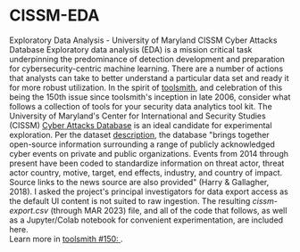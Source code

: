 # CISSM-EDA
Exploratory Data Analysis - University of Maryland CISSM Cyber Attacks Database
Exploratory data analysis (EDA) is a mission critical task underpinning the predominance of detection development and preparation for cybersecurity-centric machine learning. There are a number of actions that analysts can take to better understand a particular data set and ready it for more robust utilization. In the spirit of [toolsmith](https://holisticinfosec.io/page/toolsmith/), and celebration of this being the 150th issue since toolsmith's inception in late 2006, consider what follows a collection of tools for your security data analytics tool kit. 
The University of Maryland's Center for International and Security Studies (CISSM) [Cyber Attacks Database](https://cissm.liquifiedapps.com/) is an ideal candidate for experimental exploration. Per the dataset [description](https://cissm.liquifiedapps.com/#about), the database "brings together open-source information surrounding a range of publicly acknowledged cyber events on private and public organizations. Events from 2014 through present have been coded to standardize information on threat actor, threat actor country, motive, target, end effects, industry, and country of impact. Source links to the news source are also provided" (Harry & Gallagher, 2018). I asked the project's principal investigators for data export access as the default UI content is not suited to raw ingestion. The resulting *cissm-export.csv* (through MAR 2023) file, and all of the code that follows, as well as a Jupyter/Colab notebook for convenient experimentation, are included here.  
Learn more in [toolsmith #150: ](https://holisticinfosec.io/post/eda-cissm-cad/).
